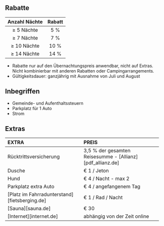 
## Rabatte

Anzahl Nächte  | Rabatt       
:-------------:|:-----------:|
≥ 5 Nächte     | 5 %             
≥ 7 Nächte     | 7 %                  
≥ 10 Nächte    | 10 %      
≥ 14 Nächte    | 14 %                     

- Rabatte nur auf den Übernachtungspreis anwendbar, nicht auf Extras. Nicht kombinierbar mit anderen Rabatten oder Campingarrangements.
- Gültigkeitsdauer: ganzjährig mit Ausnahme von Juli und August


## Inbegriffen

- Gemeinde- und Aufenthaltssteuern
- Parkplatz für 1 Auto
- Strom

## Extras

EXTRA             | PREIS 
:------------------|:-----------|
Rücktrittsversicherung| 3,5 % der gesamten Reisesumme - [Allianz][pdf_allianz.de] 
Dusche       | € 1 / Jeton
Hund              | € 4 / Nacht - max 2 
Parkplatz extra Auto  | € 4 / angefangenem Tag
[Platz im Fahrradunterstand][fietsberging.de]| € 1 / Rad / Nacht
[Sauna][sauna.de]   | € 30
[Internet][internet.de]| abhängig von der Zeit online
